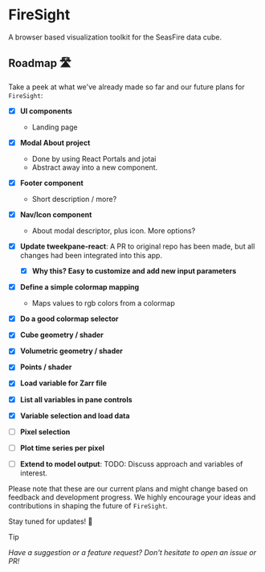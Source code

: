 # FireSight
A browser based visualization toolkit for the SeasFire data cube.

## Roadmap 🛣️

Take a peek at what we've already made so far and our future plans for `FireSight`:

- [x] **UI components**
  - Landing page
- [x] **Modal About project**
  - Done by using React Portals and jotai
  - Abstract away into a new component.
- [x] **Footer component**
  - Short description / more?
- [x] **Nav/Icon component**
  - About modal descriptor, plus icon. More options? 
- [x] **Update tweekpane-react**: A PR to original repo has been made, but all changes had been integrated into this app.
  - [x] **Why this? Easy to customize and add new input parameters**
- [x] **Define a simple colormap mapping**
  - Maps values to rgb colors from a colormap
- [x] **Do a good colormap selector**
- [x] **Cube geometry / shader**
- [x] **Volumetric geometry / shader**
- [x] **Points / shader**
- [x] **Load variable for Zarr file**
- [x] **List all variables in pane controls**
- [x] **Variable selection and load data**
- [ ] **Pixel selection**
- [ ] **Plot time series per pixel**
- [ ] **Extend to model output**: TODO: Discuss approach and variables of interest.



Please note that these are our current plans and might change based on feedback and development progress. We highly encourage your ideas and contributions in shaping the future of `FireSight`.

Stay tuned for updates! 🚀

> [!TIP]
> _Have a suggestion or a feature request? Don't hesitate to open an issue or PR!_
